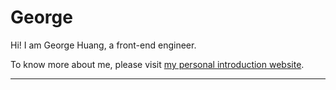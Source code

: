 # George

Hi! I am George Huang, a front-end engineer.

To know more about me, please visit [my personal introduction website](https://chiyum.github.io/introduction_project/dist/index.html#/home).

---
